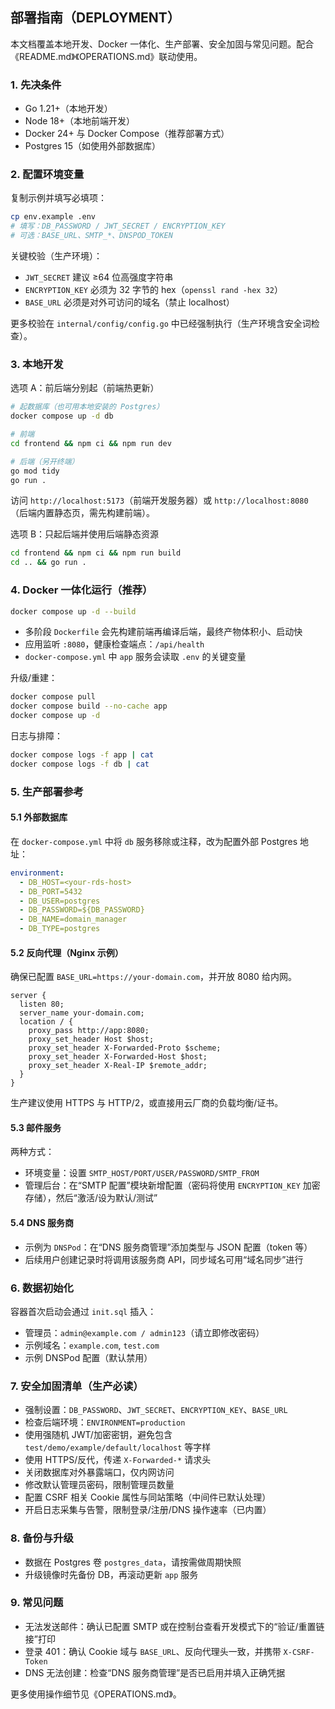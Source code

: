 ## 部署指南（DEPLOYMENT）

本文档覆盖本地开发、Docker 一体化、生产部署、安全加固与常见问题。配合《README.md》《OPERATIONS.md》联动使用。

### 1. 先决条件

- Go 1.21+（本地开发）
- Node 18+（本地前端开发）
- Docker 24+ 与 Docker Compose（推荐部署方式）
- Postgres 15（如使用外部数据库）

### 2. 配置环境变量

复制示例并填写必填项：

```bash
cp env.example .env
# 填写：DB_PASSWORD / JWT_SECRET / ENCRYPTION_KEY
# 可选：BASE_URL、SMTP_*、DNSPOD_TOKEN
```

关键校验（生产环境）：

- `JWT_SECRET` 建议 ≥64 位高强度字符串
- `ENCRYPTION_KEY` 必须为 32 字节的 hex（`openssl rand -hex 32`）
- `BASE_URL` 必须是对外可访问的域名（禁止 localhost）

更多校验在 `internal/config/config.go` 中已经强制执行（生产环境含安全词检查）。

### 3. 本地开发

选项 A：前后端分别起（前端热更新）

```bash
# 起数据库（也可用本地安装的 Postgres）
docker compose up -d db

# 前端
cd frontend && npm ci && npm run dev

# 后端（另开终端）
go mod tidy
go run .
```

访问 `http://localhost:5173`（前端开发服务器）或 `http://localhost:8080`（后端内置静态页，需先构建前端）。

选项 B：只起后端并使用后端静态资源

```bash
cd frontend && npm ci && npm run build
cd .. && go run .
```

### 4. Docker 一体化运行（推荐）

```bash
docker compose up -d --build
```

- 多阶段 `Dockerfile` 会先构建前端再编译后端，最终产物体积小、启动快
- 应用监听 `:8080`，健康检查端点：`/api/health`
- `docker-compose.yml` 中 `app` 服务会读取 `.env` 的关键变量

升级/重建：

```bash
docker compose pull
docker compose build --no-cache app
docker compose up -d
```

日志与排障：

```bash
docker compose logs -f app | cat
docker compose logs -f db | cat
```

### 5. 生产部署参考

#### 5.1 外部数据库

在 `docker-compose.yml` 中将 `db` 服务移除或注释，改为配置外部 Postgres 地址：

```yaml
environment:
  - DB_HOST=<your-rds-host>
  - DB_PORT=5432
  - DB_USER=postgres
  - DB_PASSWORD=${DB_PASSWORD}
  - DB_NAME=domain_manager
  - DB_TYPE=postgres
```

#### 5.2 反向代理（Nginx 示例）

确保已配置 `BASE_URL=https://your-domain.com`，并开放 8080 给内网。

```nginx
server {
  listen 80;
  server_name your-domain.com;
  location / {
    proxy_pass http://app:8080;
    proxy_set_header Host $host;
    proxy_set_header X-Forwarded-Proto $scheme;
    proxy_set_header X-Forwarded-Host $host;
    proxy_set_header X-Real-IP $remote_addr;
  }
}
```

生产建议使用 HTTPS 与 HTTP/2，或直接用云厂商的负载均衡/证书。

#### 5.3 邮件服务

两种方式：

- 环境变量：设置 `SMTP_HOST/PORT/USER/PASSWORD/SMTP_FROM`
- 管理后台：在“SMTP 配置”模块新增配置（密码将使用 `ENCRYPTION_KEY` 加密存储），然后“激活/设为默认/测试”

#### 5.4 DNS 服务商

- 示例为 `DNSPod`：在“DNS 服务商管理”添加类型与 JSON 配置（token 等）
- 后续用户创建记录时将调用该服务商 API，同步域名可用“域名同步”进行

### 6. 数据初始化

容器首次启动会通过 `init.sql` 插入：

- 管理员：`admin@example.com / admin123`（请立即修改密码）
- 示例域名：`example.com`, `test.com`
- 示例 DNSPod 配置（默认禁用）

### 7. 安全加固清单（生产必读）

- 强制设置：`DB_PASSWORD`、`JWT_SECRET`、`ENCRYPTION_KEY`、`BASE_URL`
- 检查后端环境：`ENVIRONMENT=production`
- 使用强随机 JWT/加密密钥，避免包含 `test/demo/example/default/localhost` 等字样
- 使用 HTTPS/反代，传递 `X-Forwarded-*` 请求头
- 关闭数据库对外暴露端口，仅内网访问
- 修改默认管理员密码，限制管理员数量
- 配置 CSRF 相关 Cookie 属性与同站策略（中间件已默认处理）
- 开启日志采集与告警，限制登录/注册/DNS 操作速率（已内置）

### 8. 备份与升级

- 数据在 Postgres 卷 `postgres_data`，请按需做周期快照
- 升级镜像时先备份 DB，再滚动更新 `app` 服务

### 9. 常见问题

- 无法发送邮件：确认已配置 SMTP 或在控制台查看开发模式下的“验证/重置链接”打印
- 登录 401：确认 Cookie 域与 `BASE_URL`、反向代理头一致，并携带 `X-CSRF-Token`
- DNS 无法创建：检查“DNS 服务商管理”是否已启用并填入正确凭据

更多使用操作细节见《OPERATIONS.md》。
